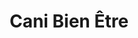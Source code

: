 ---
title: "Cani Bien Être"
url: /saint-paul-les-dax/cani-bien-etre/
shop: toilettage des animaux
---